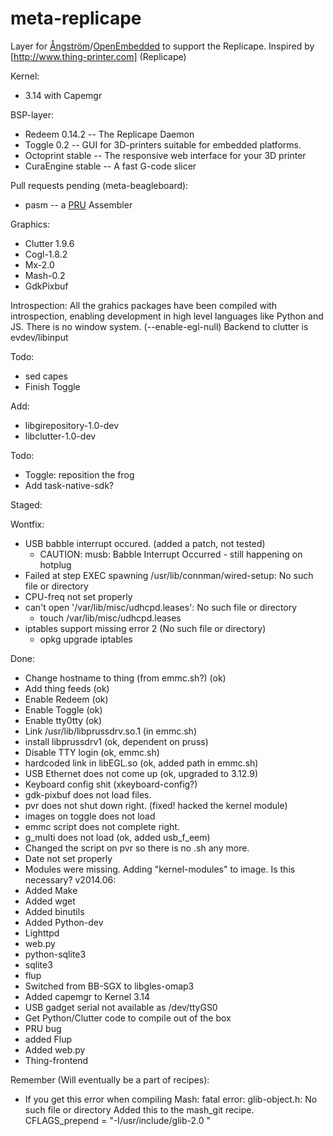 meta-replicape
==============

Layer for [&Aring;ngstr&ouml;m](http://angstrom-distrubiton.org)/[OpenEmbedded](http://openembedded.org) to support the Replicape. Inspired by [http://www.thing-printer.com] (Replicape)

Kernel:
  * 3.14 with Capemgr

BSP-layer: 
  * Redeem 0.14.2 -- The Replicape Daemon
  * Toggle 0.2 -- GUI for 3D-printers suitable for embedded platforms. 
  * Octoprint stable -- The responsive web interface for your 3D printer
  * CuraEngine stable -- A fast G-code slicer 

Pull requests pending (meta-beagleboard):
  * pasm -- a [PRU](http://processors.wiki.ti.com/index.php/Programmable_Realtime_Unit_Subsystem) Assembler

Graphics: 
  * Clutter 1.9.6
  * Cogl-1.8.2
  * Mx-2.0
  * Mash-0.2
  * GdkPixbuf 


Introspection:
All the grahics packages have been compiled with introspection, 
enabling development in high level languages like Python and JS.
There is no window system. (--enable-egl-null)
Backend to clutter is evdev/libinput


Todo: 
 - sed capes
 - Finish Toggle

Add: 
 - libgirepository-1.0-dev
 - libclutter-1.0-dev

Todo: 
- Toggle: reposition the frog
- Add task-native-sdk? 

Staged: 

Wontfix:
- USB babble interrupt occured. (added a patch, not tested) 
  - CAUTION: musb: Babble Interrupt Occurred  - still happening on hotplug
- Failed at step EXEC spawning /usr/lib/connman/wired-setup: No such file or directory
- CPU-freq not set properly
- can't open '/var/lib/misc/udhcpd.leases': No such file or directory 
  - touch /var/lib/misc/udhcpd.leases
- iptables support missing error 2 (No such file or directory)
  - opkg upgrade iptables


Done: 
- Change hostname to thing (from emmc.sh?) (ok)
- Add thing feeds (ok) 
- Enable Redeem (ok)
- Enable Toggle (ok) 
- Enable tty0tty (ok)
- Link /usr/lib/libprussdrv.so.1 (in emmc.sh)
- install libprussdrv1 (ok, dependent on pruss)
- Disable TTY login (ok, emmc.sh)
- hardcoded link in libEGL.so (ok, added path in emmc.sh) 
- USB Ethernet does not come up (ok, upgraded to 3.12.9)
- Keyboard config shit (xkeyboard-config?)
- gdk-pixbuf does not load files. 
- pvr does not shut down right. (fixed! hacked the kernel module)
- images on toggle does not load
- emmc script does not complete right.
- g_multi does not load (ok, added usb_f_eem)
- Changed the script on pvr so there is no .sh any more. 
- Date not set properly 
- Modules were missing. Adding "kernel-modules" to image. Is this necessary?
v2014.06:
- Added Make
- Added wget
- Added binutils
- Added Python-dev
- Lighttpd
- web.py
- python-sqlite3
- sqlite3
- flup
- Switched from BB-SGX to libgles-omap3
- Added capemgr to Kernel 3.14
- USB gadget serial not available as /dev/ttyGS0
- Get Python/Clutter code to compile out of the box
 - PRU bug
 - added Flup
 - Added web.py
 - Thing-frontend


Remember (Will eventually be a part of recipes): 
- If you get this error when compiling Mash: 
fatal error: glib-object.h: No such file or directory
Added this to the mash_git recipe. CFLAGS_prepend = "-I/usr/include/glib-2.0 "


